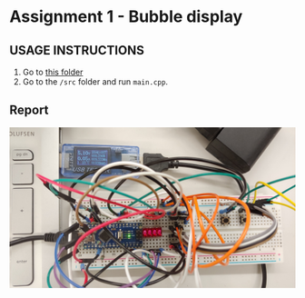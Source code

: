 # Assignment 1 - Bubble display
## USAGE INSTRUCTIONS
1. Go to [this folder](https://github.com/Mr-645/Assignment1/tree/master/Assignment%201%20-%20Bubble%20display%20-%20Arduino%20Nano)
2. Go to the `/src` folder and run `main.cpp`.
## Report
![Fully built prototype](/20190508_095920.jpg)

